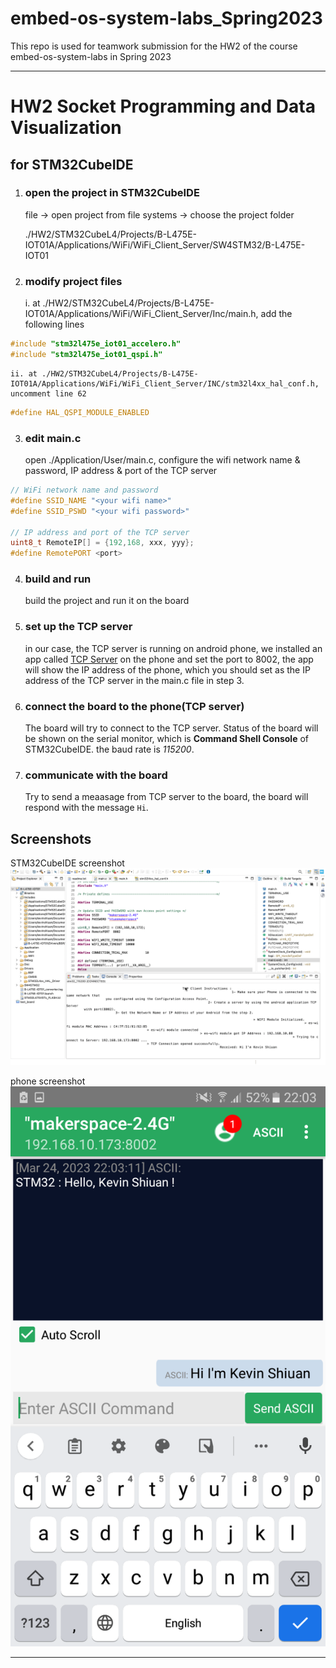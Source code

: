 # embed-os-system-labs_Spring2023

This repo is used for teamwork submission for the HW2 of the course embed-os-system-labs in Spring 2023

---

# HW2 Socket Programming and Data Visualization

## for STM32CubeIDE

1.  ### open the project in STM32CubeIDE

    file -> open project from file systems -> choose the project folder

    ./HW2/STM32CubeL4/Projects/B-L475E-IOT01A/Applications/WiFi/WiFi_Client_Server/SW4STM32/B-L475E-IOT01

2.  ### modify project files

    i. at ./HW2/STM32CubeL4/Projects/B-L475E-IOT01A/Applications/WiFi/WiFi_Client_Server/Inc/main.h, add the following lines
```cpp
#include "stm32l475e_iot01_accelero.h"
#include "stm32l475e_iot01_qspi.h"
```

    ii. at ./HW2/STM32CubeL4/Projects/B-L475E-IOT01A/Applications/WiFi/WiFi_Client_Server/INC/stm32l4xx_hal_conf.h, uncomment line 62

```cpp
#define HAL_QSPI_MODULE_ENABLED
```
3.  ### edit main.c

    open ./Application/User/main.c, configure the wifi network name & password, IP address & port of the TCP server

```cpp
// WiFi network name and password
#define SSID_NAME "<your wifi name>"
#define SSID_PSWD "<your wifi password>"

// IP address and port of the TCP server
uint8_t RemoteIP[] = {192,168, xxx, yyy};
#define RemotePORT <port>
```

4. ### build and run

    build the project and run it on the board

5. ### set up the TCP server

    in our case, the TCP server is running on android phone, we installed an app called [TCP Server](https://play.google.com/store/apps/details?id=com.mightyIT.gops.tcpserver&hl=en&gl=US) on the phone and set the port to 8002, the app will show the IP address of the phone, which you should set as the IP address of the TCP server in the main.c file in step 3.

6. ### connect the board to the phone(TCP server)

    The board will try to connect to the TCP server. Status of the board will be shown on the serial monitor, which is **Command Shell Console** of STM32CubeIDE. the baud rate is *115200*.

7. ### communicate with the board

    Try to send a meaasage from TCP server to the board, the board will respond with the message `Hi`.

## Screenshots
STM32CubeIDE screenshot
![STM32CubeIDE screenshot](HW2/screenshots/STM32CubeIDE_screenshot.png)

phone screenshot
![phone screenshot](HW2/screenshots/phone_screenshot.png)






---

